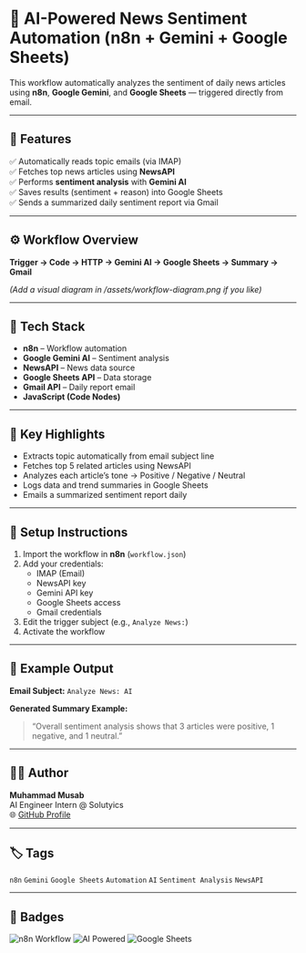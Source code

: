 # 🧠 AI-Powered News Sentiment Automation (n8n + Gemini + Google Sheets)

This workflow automatically analyzes the sentiment of daily news articles using **n8n**, **Google Gemini**, and **Google Sheets** — triggered directly from email.

---

## 🚀 Features

✅ Automatically reads topic emails (via IMAP)  
✅ Fetches top news articles using **NewsAPI**  
✅ Performs **sentiment analysis** with **Gemini AI**  
✅ Saves results (sentiment + reason) into Google Sheets  
✅ Sends a summarized daily sentiment report via Gmail  

---

## ⚙️ Workflow Overview

**Trigger → Code → HTTP → Gemini AI → Google Sheets → Summary → Gmail**

*(Add a visual diagram in /assets/workflow-diagram.png if you like)*

---

## 🧩 Tech Stack

- **n8n** – Workflow automation  
- **Google Gemini AI** – Sentiment analysis  
- **NewsAPI** – News data source  
- **Google Sheets API** – Data storage  
- **Gmail API** – Daily report email  
- **JavaScript (Code Nodes)**  

---

## 🧠 Key Highlights

- Extracts topic automatically from email subject line  
- Fetches top 5 related articles using NewsAPI  
- Analyzes each article’s tone → Positive / Negative / Neutral  
- Logs data and trend summaries in Google Sheets  
- Emails a summarized sentiment report daily  

---

## 🧰 Setup Instructions

1. Import the workflow in **n8n** (`workflow.json`)  
2. Add your credentials:
   - IMAP (Email)  
   - NewsAPI key  
   - Gemini API key  
   - Google Sheets access  
   - Gmail credentials  
3. Edit the trigger subject (e.g., `Analyze News:`)  
4. Activate the workflow  

---

## 📧 Example Output

**Email Subject:** `Analyze News: AI`  

**Generated Summary Example:**
> “Overall sentiment analysis shows that 3 articles were positive, 1 negative, and 1 neutral.”

---

## 🧑‍💻 Author

**Muhammad Musab**  
AI Engineer Intern @ Solutyics  
🌐 [GitHub Profile](https://github.com/muhammadmusabyaqoob)

---

## 🏷️ Tags

`n8n` `Gemini` `Google Sheets` `Automation` `AI` `Sentiment Analysis` `NewsAPI`

---

## 🌟 Badges

![n8n Workflow](https://img.shields.io/badge/Automation-n8n-blue?style=for-the-badge)
![AI Powered](https://img.shields.io/badge/AI%20Powered-Gemini-brightgreen?style=for-the-badge)
![Google Sheets](https://img.shields.io/badge/Integration-Google%20Sheets-yellow?style=for-the-badge)
